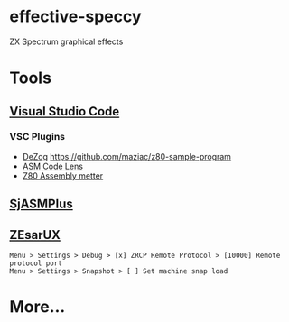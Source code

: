 # effective-speccy
ZX Spectrum graphical effects

# Tools

## [Visual Studio Code](https://code.visualstudio.com/)
### VSC Plugins
* [DeZog](https://marketplace.visualstudio.com/items?itemName=maziac.dezog)
    https://github.com/maziac/z80-sample-program
* [ASM Code Lens](https://marketplace.visualstudio.com/items?itemName=maziac.asm-code-lens)
* [Z80 Assembly metter](https://marketplace.visualstudio.com/items?itemName=theNestruo.z80-asm-meter)

## [SjASMPlus](http://z00m128.github.io/sjasmplus)

## [ZEsarUX](https://github.com/chernandezba/zesarux)
    Menu > Settings > Debug > [x] ZRCP Remote Protocol > [10000] Remote protocol port
    Menu > Settings > Snapshot > [ ] Set machine snap load

# More...
